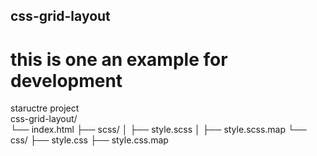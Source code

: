 ## css-grid-layout
# this is one an example for development


staructre project
<br>
css-grid-layout/
<br>
└── index.html
    ├── scss/
    │   ├── style.scss
    │   ├── style.scss.map
    └── css/
        ├── style.css
        ├── style.css.map
     